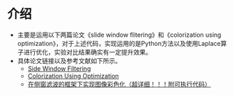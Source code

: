 # 介绍

- 主要是运用以下两篇论文《slide window flitering》和《colorization using optimization》，对于上述代码，实现运用的是Python方法以及使用Laplace算子进行优化，实验对比结果确实有一定提升效果。
- 具体论文链接以及参考文献如下所示。
  - [Side Window Filtering](https://openaccess.thecvf.com/content_CVPR_2019/papers/Yin_Side_Window_Filtering_CVPR_2019_paper.pdf)
  - [Colorization Using Optimization](https://homepages.inf.ed.ac.uk/ksubr/Files/Papers/p689-levin.pdf)
  - [在侧窗滤波的框架下实现图像彩色化（超详细！！！附可执行代码）](https://blog.csdn.net/qq_52300384/article/details/128322428)

